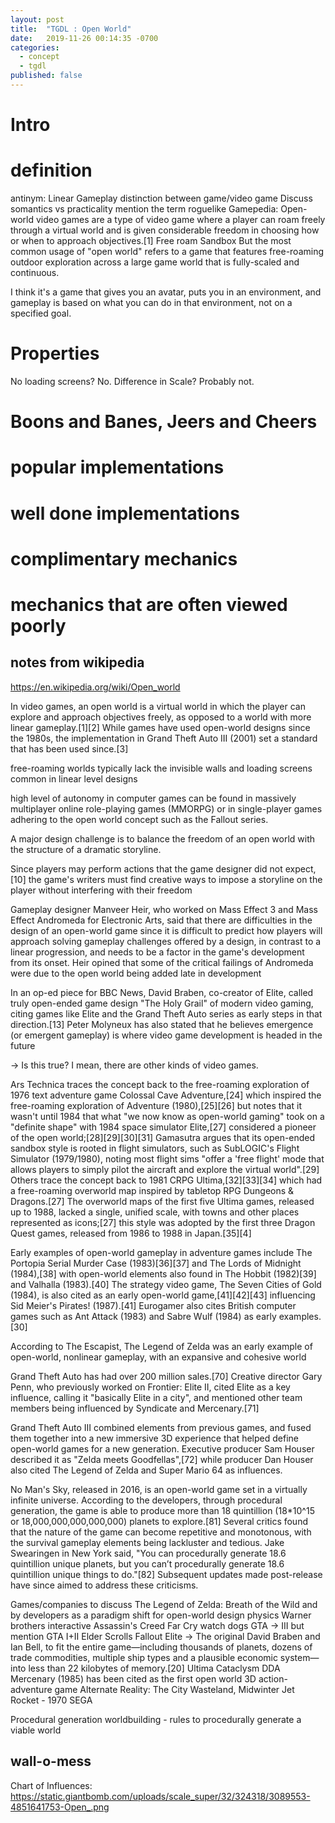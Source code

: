 ```yaml
---
layout: post
title:  "TGDL : Open World"
date:   2019-11-26 00:14:35 -0700
categories: 
  - concept
  - tgdl
published: false
---
```


# Intro

# definition
antinym: Linear Gameplay
  distinction between game/video game
  Discuss somantics vs practicality
  mention the term roguelike
  Gamepedia:
    Open-world video games are a type of video game where a player can roam freely through a virtual world and is given considerable freedom in choosing how or when to approach objectives.[1] 
    Free roam
    Sandbox
    But the most common usage of "open world" refers to a game that features free-roaming outdoor exploration across a large game world that is fully-scaled and continuous.

  I think it's a game that gives you an avatar, puts you in an environment, and gameplay is based on what you can do in that environment, not on a specified goal.

# Properties
  No loading screens? No.
  Difference in Scale? Probably not.

# Boons and Banes, Jeers and Cheers

# popular implementations

# well done implementations 

# complimentary mechanics

# mechanics that are often viewed poorly

## notes from wikipedia

  https://en.wikipedia.org/wiki/Open_world

In video games, an open world is a virtual world in which the player can explore and approach objectives freely, as opposed to a world with more linear gameplay.[1][2] While games have used open-world designs since the 1980s, the implementation in Grand Theft Auto III (2001) set a standard that has been used since.[3]

free-roaming worlds typically lack the invisible walls and loading screens common in linear level designs

high level of autonomy in computer games can be found in massively multiplayer online role-playing games (MMORPG) or in single-player games adhering to the open world concept such as the Fallout series.

A major design challenge is to balance the freedom of an open world with the structure of a dramatic storyline.

Since players may perform actions that the game designer did not expect,[10] the game's writers must find creative ways to impose a storyline on the player without interfering with their freedom

Gameplay designer Manveer Heir, who worked on Mass Effect 3 and Mass Effect Andromeda for Electronic Arts, said that there are difficulties in the design of an open-world game since it is difficult to predict how players will approach solving gameplay challenges offered by a design, in contrast to a linear progression, and needs to be a factor in the game's development from its onset. Heir opined that some of the critical failings of Andromeda were due to the open world being added late in development

In an op-ed piece for BBC News, David Braben, co-creator of Elite, called truly open-ended game design "The Holy Grail" of modern video gaming, citing games like Elite and the Grand Theft Auto series as early steps in that direction.[13] Peter Molyneux has also stated that he believes emergence (or emergent gameplay) is where video game development is headed in the future

-> Is this true? I mean, there are other kinds of video games.

 Ars Technica traces the concept back to the free-roaming exploration of 1976 text adventure game Colossal Cave Adventure,[24] which inspired the free-roaming exploration of Adventure (1980),[25][26] but notes that it wasn't until 1984 that what "we now know as open-world gaming" took on a "definite shape" with 1984 space simulator Elite,[27] considered a pioneer of the open world;[28][29][30][31] Gamasutra argues that its open-ended sandbox style is rooted in flight simulators, such as SubLOGIC's Flight Simulator (1979/1980), noting most flight sims "offer a 'free flight' mode that allows players to simply pilot the aircraft and explore the virtual world".[29] Others trace the concept back to 1981 CRPG Ultima,[32][33][34] which had a free-roaming overworld map inspired by tabletop RPG Dungeons & Dragons.[27] The overworld maps of the first five Ultima games, released up to 1988, lacked a single, unified scale, with towns and other places represented as icons;[27] this style was adopted by the first three Dragon Quest games, released from 1986 to 1988 in Japan.[35][4]

Early examples of open-world gameplay in adventure games include The Portopia Serial Murder Case (1983)[36][37] and The Lords of Midnight (1984),[38] with open-world elements also found in The Hobbit (1982)[39] and Valhalla (1983).[40] The strategy video game, The Seven Cities of Gold (1984), is also cited as an early open-world game,[41][42][43] influencing Sid Meier's Pirates! (1987).[41] Eurogamer also cites British computer games such as Ant Attack (1983) and Sabre Wulf (1984) as early examples.[30] 

According to The Escapist, The Legend of Zelda was an early example of open-world, nonlinear gameplay, with an expansive and cohesive world

Grand Theft Auto has had over 200 million sales.[70] Creative director Gary Penn, who previously worked on Frontier: Elite II, cited Elite as a key influence, calling it "basically Elite in a city", and mentioned other team members being influenced by Syndicate and Mercenary.[71]

Grand Theft Auto III combined elements from previous games, and fused them together into a new immersive 3D experience that helped define open-world games for a new generation. Executive producer Sam Houser described it as "Zelda meets Goodfellas",[72] while producer Dan Houser also cited The Legend of Zelda and Super Mario 64 as influences.

No Man's Sky, released in 2016, is an open-world game set in a virtually infinite universe. According to the developers, through procedural generation, the game is able to produce more than 18 quintillion (18*10^15 or 18,000,000,000,000,000) planets to explore.[81] Several critics found that the nature of the game can become repetitive and monotonous, with the survival gameplay elements being lackluster and tedious. Jake Swearingen in New York said, "You can procedurally generate 18.6 quintillion unique planets, but you can’t procedurally generate 18.6 quintillion unique things to do."[82] Subsequent updates made post-release have since aimed to address these criticisms. 

Games/companies to discuss
  The Legend of Zelda: Breath of the Wild
    and by developers as a paradigm shift for open-world design
    physics
  Warner brothers interactive
  Assassin's Creed
  Far Cry
  watch dogs
  GTA -> III but mention GTA I+II
  Elder Scrolls
  Fallout
  Elite -> The original
    David Braben and Ian Bell, to fit the entire game—including thousands of planets, dozens of trade commodities, multiple ship types and a plausible economic system—into less than 22 kilobytes of memory.[20]
  Ultima
  Cataclysm DDA
  Mercenary (1985) has been cited as the first open world 3D action-adventure game
  Alternate Reality: The City
  Wasteland, 
  Midwinter
  Jet Rocket - 1970 SEGA

Procedural generation
  worldbuilding - rules to procedurally generate a viable world

## wall-o-mess

Chart of Influences:
  https://static.giantbomb.com/uploads/scale_super/32/324318/3089553-4851641753-Open_.png


